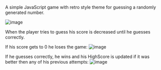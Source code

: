 A simple JavaScript game with retro style theme for guessing a randomly generated number.

![image](https://github.com/n00bmaster24/guess-my-number/assets/98321064/f9295436-80f1-482d-9937-a67e1bd2420e)

When the player tries to guess his score is decreased until he guesses correctly. 

If his score gets to 0 he loses the game:
![image](https://github.com/n00bmaster24/guess-my-number/assets/98321064/5ccfe8bb-a4a9-4950-834d-0a15b7a999fd)

If he guesses correctly, he wins and his HighScore is updated if it was better then any of his previous attempts:
![image](https://github.com/n00bmaster24/guess-my-number/assets/98321064/886ac14f-1a29-48ed-8641-5d54e773749f)


